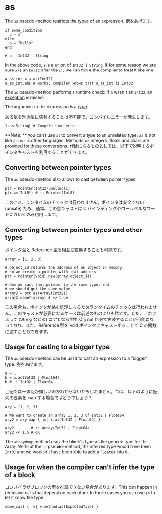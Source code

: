 # as

The `as` pseudo-method restricts the types of an expression. 例をあげます。

```crystal
if some_condition
  a = 1
else
  a = "hello"
end

# a : Int32 | String
```

In the above code, `a` is a union of `Int32 | String`. If for some reason we are sure `a` is an `Int32` after the `if`, we can force the compiler to treat it like one:

```crystal
a_as_int = a.as(Int32)
a_as_int.abs # works, compiler knows that a_as_int is Int32
```

The `as` pseudo-method performs a runtime check: if `a` wasn't an `Int32`, an [exception](exception_handling.html) is raised.

The argument to the expression is a [type](type_grammar.html).

ある型を別の型に強制することは不可能で、コンパイルエラーが発生します。

```crystal
1.as(String) # Compile-time error
```

**Note: ** you can't use `as` to convert a type to an unrelated type: `as` is not like a `cast` in other languages. Methods on integers, floats and chars are provided for these conversions. 代替になるものとしては、以下で説明するポインタキャストを利用することができます。

## Converting between pointer types

The `as` pseudo-method also allows to cast between pointer types:

```crystal
ptr = Pointer(Int32).malloc(1)
ptr.as(Int8*) # :: Pointer(Int8)
```

このとき、ランタイムのチェックは行われません。ポインタは安全でない (unsafe) ため、通常、この型キャストは C バインディングやローレベルなコードにおいてのみ利用します。

## Converting between pointer types and other types

ポインタ型と Reference 型を相互に変換することも可能です。

```crystal
array = [1, 2, 3]

# object_id returns the address of an object in memory,
# so we create a pointer with that address
ptr = Pointer(Void).new(array.object_id)

# Now we cast that pointer to the same type, and
# we should get the same value
array2 = ptr.as(Array(Int32))
array2.same?(array) # => true
```

この場合も、ポインタが絡む処理になるためランタイムのチェックは行われません。このキャストが必要になるケースは前述のものよりも稀です。ただ、これによって (String などの) コアとなる型を Crystal 自身で実装することが可能になっており、また、Reference 型を void ポインタにキャストすることで C の関数に渡すこともできます。

## Usage for casting to a bigger type

The `as` pseudo-method can be used to cast an expression to a "bigger" type. 例をあげます。

```crystal
a = 1
b = a.as(Int32 | Float64)
b # :: Int32 | Float64
```

上記では一体何が嬉しいのかわからないかもしれません。では、以下のように配列の要素を map する場合ではどうでしょう？

```crystal
ary = [1, 2, 3]

# We want to create an array 1, 2, 3 of Int32 | Float64
ary2 = ary.map { |x| x.as(Int32 | Float64) }

ary2        # :: Array(Int32 | Float64)
ary2 << 1.5 # OK
```

The `Array#map` method uses the block's type as the generic type for the Array. Without the `as` pseudo-method, the inferred type would have been `Int32` and we wouldn't have been able to add a `Float64` into it.

## Usage for when the compiler can't infer the type of a block

コンパイラがブロックの型を推論できない場合があります。This can happen in recursive calls that depend on each other. In those cases you can use `as` to let it know the type:

```crystal
some_call { |v| v.method.as(ExpectedType) }
```
